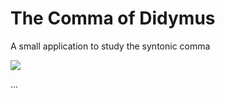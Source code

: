 # The Comma of Didymus
A small application to study the syntonic comma

<img src="https://s14.postimg.org/mlxx43g0x/Comma_Of_Didymus_app.jpg">

...
